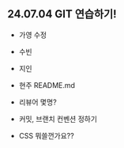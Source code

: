## 24.07.04 GIT 연습하기!

- 가영 수정
- 수빈

- 지인
- 현주 README.md

- 리뷰어 몇명?
- 커밋, 브랜치 컨벤션 정하기

- CSS 뭐쓸껀가요??
